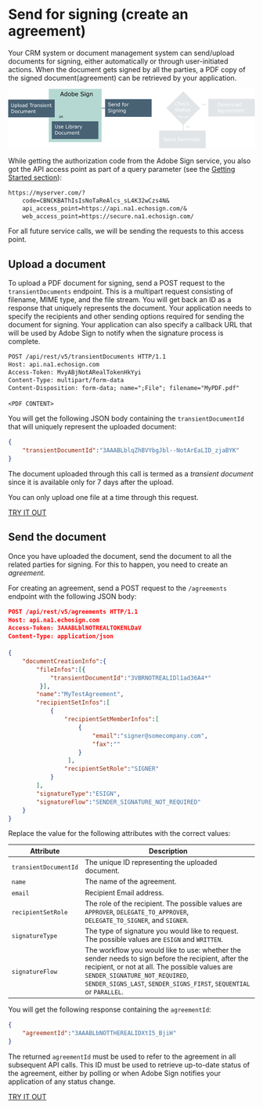 # Send for signing (create an agreement)

Your CRM system or document management system can send/upload documents for signing, either automatically or through user-initiated actions. When the document gets signed by all the parties, a PDF copy of the signed document(agreement) can be retrieved by your application.

![Sending a document for signing](../img/sign_devguide_1.png)

While getting the authorization code from the Adobe Sign service, you also got the API access point as part of a query parameter (see the  [Getting Started section](../gstarted/get_access_token.md)):

```http
https://myserver.com/?  
    code=CBNCKBAThIsIsNoTaReAlcs_sL4K32wCzs4N&
    api_access_point=https://api.na1.echosign.com/&
    web_access_point=https://secure.na1.echosign.com/
```

For all future service calls, we will be sending the requests to this access point.

## Upload a document
To upload a PDF document for signing, send a POST request to the `transientDocuments` endpoint. This is a multipart request consisting of filename, MIME type, and the file stream. You will get back an ID as a response that uniquely represents the document. Your application needs to specify the recipients and other sending options required for sending the document for signing. Your application can also specify a callback URL that will be used by Adobe Sign to notify when the signature process is complete.

```http
POST /api/rest/v5/transientDocuments HTTP/1.1
Host: api.na1.echosign.com
Access-Token: MvyABjNotARealTokenHkYyi
Content-Type: multipart/form-data
Content-Disposition: form-data; name=";File"; filename="MyPDF.pdf"

<PDF CONTENT>
```

You will get the following JSON body containing the `transientDocumentId` that will uniquely represent the uploaded document:

```json
{
    "transientDocumentId":"3AAABLblqZhBVYbgJbl--NotArEaLID_zjaBYK"
}
```

The document uploaded through this call is termed as a _transient document_ since it is available only for 7 days after the upload.

You can only upload one file at a time through this request.

[TRY IT OUT](https://secure.na1.echosign.com/public/docs/restapi/v5#!/transientDocuments/createTransientDocument)

## Send the document
Once you have uploaded the document, send the document to all the related parties for signing. For this to happen, you need to create an _agreement._

For creating an agreement, send a POST request to the `/agreements` endpoint with the following JSON body:

```json
POST /api/rest/v5/agreements HTTP/1.1
Host: api.na1.echosign.com
Access-Token: 3AAABLblNOTREALTOKENLDaV
Content-Type: application/json

{
    "documentCreationInfo":{
        "fileInfos":[{
            "transientDocumentId":"3VBRNOTREALIDl1ad36A4*"
         }],
        "name":"MyTestAgreement",
        "recipientSetInfos":[
            {
                "recipientSetMemberInfos":[
                    {
                        "email":"signer@somecompany.com",
                        "fax":""
                    }
                 ],
                "recipientSetRole":"SIGNER"
            }
        ],
        "signatureType":"ESIGN",
        "signatureFlow":"SENDER_SIGNATURE_NOT_REQUIRED"
    }
}
```

Replace the value for the following attributes with the correct values:

| Attribute | Description |
|---|---|
| `transientDocumentId` | The unique ID representing the uploaded document. |
| `name` | The name of the agreement. |
| `email` | Recipient Email address. |
| `recipientSetRole` | The role of the recipient. The possible values are `APPROVER`, `DELEGATE_TO_APPROVER`, `DELEGATE_TO_SIGNER`, and `SIGNER`. |
| `signatureType` | The type of signature you would like to request. The possible values are `ESIGN` and `WRITTEN`. |
| `signatureFlow` | The workflow you would like to use: whether the sender needs to sign before the recipient, after the recipient, or not at all. The possible values are `SENDER_SIGNATURE_NOT_REQUIRED`, `SENDER_SIGNS_LAST`, `SENDER_SIGNS_FIRST`, `SEQUENTIAL` or `PARALLEL`. |


You will get the following response containing the `agreementId`:

```json
{
    "agreementId":"3AAABLbNOTTHEREALIDXtI5_BjiH"
}
```

The returned `agreementId` must be used to refer to the agreement in all subsequent API calls. This ID must be used to retrieve up-to-date status of the agreement, either by polling or when Adobe Sign notifies your application of any status change.

[TRY IT OUT](https://secure.na1.echosign.com/public/docs/restapi/v5#!/agreements/)
